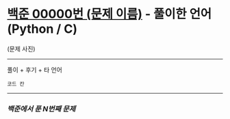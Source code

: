 # [백준 00000번 (문제 이름)](https://www.acmicpc.net/problem/00000) - 풀이한 언어 (Python / C)

(문제 사진)

---

풀이 + 후기 + 타 언어

```
코드 칸
```

---

### *백준에서 푼 N번째 문제*
